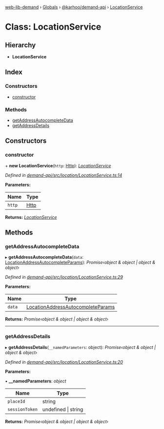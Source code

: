 [web-lib-demand](../README.md) › [Globals](../globals.md) › [@karhoo/demand-api](../modules/_karhoo_demand_api.md) › [LocationService](_karhoo_demand_api.locationservice.md)

# Class: LocationService

## Hierarchy

* **LocationService**

## Index

### Constructors

* [constructor](_karhoo_demand_api.locationservice.md#constructor)

### Methods

* [getAddressAutocompleteData](_karhoo_demand_api.locationservice.md#getaddressautocompletedata)
* [getAddressDetails](_karhoo_demand_api.locationservice.md#getaddressdetails)

## Constructors

###  constructor

\+ **new LocationService**(`http`: [Http](../interfaces/_karhoo_demand_api.http.md)): *[LocationService](_karhoo_demand_api.locationservice.md)*

*Defined in [demand-api/src/location/LocationService.ts:14](https://github.com/karhoo/web-lib-demand/blob/af835b5/packages/demand-api/src/location/LocationService.ts#L14)*

**Parameters:**

Name | Type |
------ | ------ |
`http` | [Http](../interfaces/_karhoo_demand_api.http.md) |

**Returns:** *[LocationService](_karhoo_demand_api.locationservice.md)*

## Methods

###  getAddressAutocompleteData

▸ **getAddressAutocompleteData**(`data`: [LocationAddressAutocompleteParams](../modules/_karhoo_demand_api.md#locationaddressautocompleteparams)): *Promise‹object & object | object & object›*

*Defined in [demand-api/src/location/LocationService.ts:29](https://github.com/karhoo/web-lib-demand/blob/af835b5/packages/demand-api/src/location/LocationService.ts#L29)*

**Parameters:**

Name | Type |
------ | ------ |
`data` | [LocationAddressAutocompleteParams](../modules/_karhoo_demand_api.md#locationaddressautocompleteparams) |

**Returns:** *Promise‹object & object | object & object›*

___

###  getAddressDetails

▸ **getAddressDetails**(`__namedParameters`: object): *Promise‹object & object | object & object›*

*Defined in [demand-api/src/location/LocationService.ts:20](https://github.com/karhoo/web-lib-demand/blob/af835b5/packages/demand-api/src/location/LocationService.ts#L20)*

**Parameters:**

▪ **__namedParameters**: *object*

Name | Type |
------ | ------ |
`placeId` | string |
`sessionToken` | undefined &#124; string |

**Returns:** *Promise‹object & object | object & object›*
